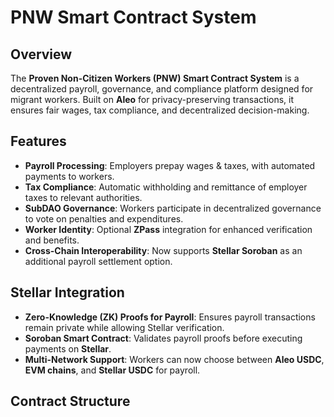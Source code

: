 # PNW Smart Contract System

## Overview  
The **Proven Non-Citizen Workers (PNW) Smart Contract System** is a decentralized payroll, governance, and compliance platform designed for migrant workers. Built on **Aleo** for privacy-preserving transactions, it ensures fair wages, tax compliance, and decentralized decision-making.

## Features  
- **Payroll Processing**: Employers prepay wages & taxes, with automated payments to workers.  
- **Tax Compliance**: Automatic withholding and remittance of employer taxes to relevant authorities.  
- **SubDAO Governance**: Workers participate in decentralized governance to vote on penalties and expenditures.  
- **Worker Identity**: Optional **ZPass** integration for enhanced verification and benefits.  
- **Cross-Chain Interoperability**: Now supports **Stellar Soroban** as an additional payroll settlement option.  

## Stellar Integration  
- **Zero-Knowledge (ZK) Proofs for Payroll**: Ensures payroll transactions remain private while allowing Stellar verification.  
- **Soroban Smart Contract**: Validates payroll proofs before executing payments on **Stellar**.  
- **Multi-Network Support**: Workers can now choose between **Aleo USDC**, **EVM chains**, and **Stellar USDC** for payroll.  

## Contract Structure
